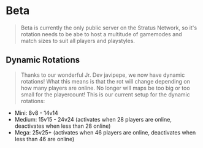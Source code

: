 # Beta

>Beta is currently the only public server on the Stratus Network, so it's rotation needs to be abe to host a multitude of gamemodes and match sizes to suit all players and playstyles. 

**Dynamic Rotations**
-
>Thanks to our wonderful Jr. Dev javipepe, we now have dynamic rotations! What this means is that the rot will change depending on how many players are online. No longer will maps be too big or too small for the playercount! This is our current setup for the dynamic rotations:

- Mini: 8v8 - 14v14
- Medium: 15v15 - 24v24 (activates when 28 players are online, deactivates when less than 28 online)
- Mega: 25v25+ (activates when 46 players are online, deactivates when less than 46 are online)
